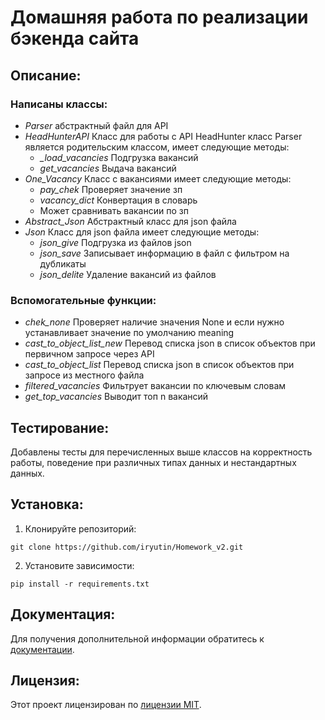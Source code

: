 # Домашняя работа по реализации бэкенда сайта

## Описание:
### Написаны классы:
- *Parser* абстрактный файл для API
- *HeadHunterAPI* Класс для работы с API HeadHunter класс Parser является родительским классом, имеет следующие методы:
  - *_load_vacancies* Подгрузка вакансий 
  - *get_vacancies* Выдача вакансий
- *One_Vacancy* Класс с вакансиями имеет следующие методы:
  - *pay_chek* Проверяет значение зп
  - *vacancy_dict* Конвертация в словарь
  - Может сравнивать вакансии по зп
- *Abstract_Json* Абстрактный класс для json файла
- *Json* Класс для json файла имеет следующие методы:
  - *json_give* Подгрузка из файлов json
  - *json_save* Записывает информацию в файл с фильтром на дубликаты
  - *json_delite* Удаление вакансий из файлов

### Вспомогательные функции:
- *chek_none* Проверяет наличие значения None и если нужно устанавливает значение по умолчанию meaning
- *cast_to_object_list_new* Перевод списка json в список объектов при первичном запросе через API
- *cast_to_object_list* Перевод списка json в список объектов при запросе из местного файла
- *filtered_vacancies* Фильтрует вакансии по ключевым словам
- *get_top_vacancies* Выводит топ n вакансий


## Тестирование:
Добавлены тесты для перечисленных выше классов на корректность работы, поведение при различных типах данных и нестандартных данных.
## Установка:

1. Клонируйте репозиторий:
```
git clone https://github.com/iryutin/Homework_v2.git
```
2. Установите зависимости:
```
pip install -r requirements.txt
```

## Документация:

Для получения дополнительной информации обратитесь к [документации](docs/README.md).

## Лицензия:

Этот проект лицензирован по [лицензии MIT](LICENSE).